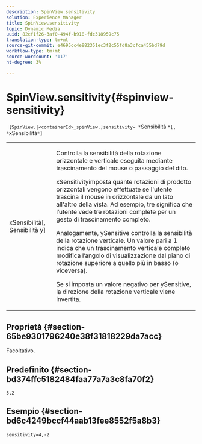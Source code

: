 ```yaml
---
description: SpinView.sensitivity
solution: Experience Manager
title: SpinView.sensitivity
topic: Dynamic Media
uuid: 82cf1f26-3af0-494f-b918-fdc318959c75
translation-type: tm+mt
source-git-commit: e4695cc4e882351ec3f2c55fd8a3cfca455bd79d
workflow-type: tm+mt
source-wordcount: '117'
ht-degree: 3%

---
```



# SpinView.sensitivity{#spinview-sensitivity}

` [SpinView.|<containerId>_spinView.]sensitivity= *`Sensibilità `*[, *`xSensibilità`*]`

<table id="table_18D47E7C6A2D4D68B94225CB621D5F7C"> 
 <tbody> 
  <tr> 
   <td colname="col1"> <p> <span class="codeph"><span class="varname"> xSensibilità</span>[,  <span class="varname"> Sensibilità</span> y]</span> </p> </td> 
   <td colname="col2"> <p> Controlla la sensibilità della rotazione orizzontale e verticale eseguita mediante trascinamento del mouse o passaggio del dito. </p> <p> <span class="codeph"> </span> xSensitivityimposta quante rotazioni di prodotto orizzontali vengono effettuate se l'utente trascina il mouse in orizzontale da un lato all'altro della vista. Ad esempio, tre significa che l’utente vede tre rotazioni complete per un gesto di trascinamento completo. </p> <p>Analogamente, <span class="codeph"> ySensitive</span> controlla la sensibilità della rotazione verticale. Un valore pari a 1 indica che un trascinamento verticale completo modifica l’angolo di visualizzazione dal piano di rotazione superiore a quello più in basso (o viceversa). </p> <p>Se si imposta un valore negativo per <span class="codeph"> ySensitive</span>, la direzione della rotazione verticale viene invertita. </p> </td> 
  </tr> 
 </tbody> 
</table>

## Proprietà {#section-65be9301796240e38f31818229da7acc}

Facoltativo.

## Predefinito {#section-bd374ffc5182484faa77a7a3c8fa70f2}

`5,2`

## Esempio {#section-bd6c4249bccf44aab13fee8552f5a8b3}

`sensitivity=4,-2`
